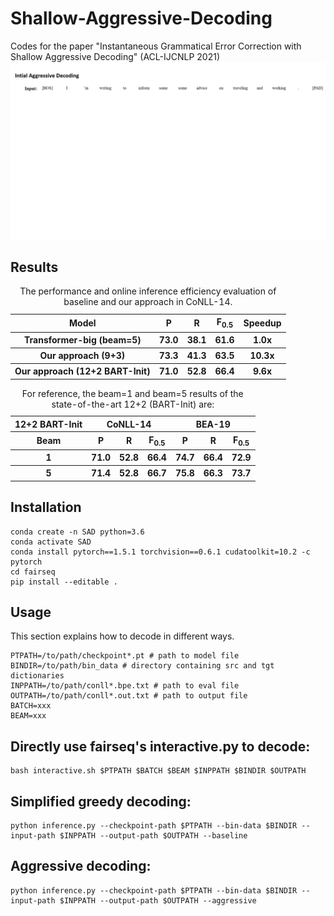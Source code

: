# Shallow-Aggressive-Decoding
Codes for the paper "Instantaneous Grammatical Error Correction with Shallow Aggressive Decoding" (ACL-IJCNLP 2021)
![SAD](aggdec.gif)

## Results
<table>
  <caption> The performance and online inference efficiency evaluation of baseline and our approach in CoNLL-14. </caption>
  <tr> 
    <th> Model </th> 
    <th> P </th>
    <th> R </th>
    <th> F<sub>0.5</sub> </th>
    <th> Speedup </th>
  </tr>
  <tr>
    <th> Transformer-big (beam=5) </th>
    <th> 73.0 </th>
    <th> 38.1 </th>
    <th> 61.6 </th>
    <th> 1.0x </th>
  </tr>
  <tr>
    <th> Our approach (9+3) </th>
    <th> 73.3 </th>
    <th> 41.3 </th>
    <th> 63.5 </th>
    <th> 10.3x </th>
  </tr>
  <tr>
    <th> Our approach (12+2 BART-Init) </th>
    <th> 71.0 </th>
    <th> 52.8 </th>
    <th> 66.4 </th>
    <th> 9.6x </th>
  </tr>
</table>

<table>
  <caption> For reference, the beam=1 and beam=5 results of the state-of-the-art 12+2 (BART-Init) are: </caption>
<thead>
  <tr>
    <th>12+2 BART-Init</th>
    <th colspan="3">CoNLL-14</th>
    <th colspan="3">BEA-19</th>
  </tr>
</thead>
<tbody>
  <tr>
    <th>Beam</th>
    <th>P</th>
    <th>R</th>
    <th>F<sub>0.5</sub></th>
    <th>P</th>
    <th>R</th>
    <th>F<sub>0.5</sub></th>
  </tr>
  <tr>
    <th>1</td>
    <th>71.0</th>
    <th>52.8</th>
    <th>66.4</th>
    <th>74.7</th>
    <th>66.4</th>
    <th>72.9</th>
  </tr>
  <tr>
    <th>5</th>
    <th>71.4</td>
    <th>52.8</td>
    <th>66.7</td>
    <th>75.8</td>
    <th>66.3</td>
    <th>73.7</td>
  </tr>
</tbody>
</table>

## Installation

```
conda create -n SAD python=3.6
conda activate SAD
conda install pytorch==1.5.1 torchvision==0.6.1 cudatoolkit=10.2 -c pytorch
cd fairseq
pip install --editable .
```

## Usage
This section explains how to decode in different ways.
```
PTPATH=/to/path/checkpoint*.pt # path to model file
BINDIR=/to/path/bin_data # directory containing src and tgt dictionaries  
INPPATH=/to/path/conll*.bpe.txt # path to eval file
OUTPATH=/to/path/conll*.out.txt # path to output file
BATCH=xxx
BEAM=xxx
```

## Directly use fairseq's interactive.py to decode:

```
bash interactive.sh $PTPATH $BATCH $BEAM $INPPATH $BINDIR $OUTPATH
```

## Simplified greedy decoding:

```
python inference.py --checkpoint-path $PTPATH --bin-data $BINDIR --input-path $INPPATH --output-path $OUTPATH --baseline 
```

## Aggressive decoding:

```
python inference.py --checkpoint-path $PTPATH --bin-data $BINDIR --input-path $INPPATH --output-path $OUTPATH --aggressive 
```
